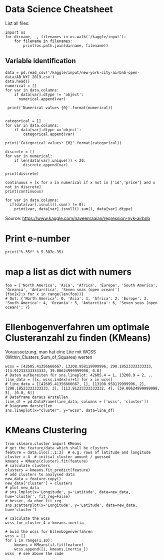 # Data Science Cheatsheet

List all files: 

    import os
    for dirname, _, filenames in os.walk('/kaggle/input'):
        for filename in filenames:
            print(os.path.join(dirname, filename))


## Variable identification 

    data = pd.read_csv('/kaggle/input/new-york-city-airbnb-open-data/AB_NYC_2019.csv')
    data.head()
    numerical = []
    for var in data.columns:
        if data[var].dtype != 'object':
          numerical.append(var)

     print('Numerical values {0}'.format(numerical))


    categorical = []
    for var in data.columns:
        if data[var].dtype =='object':
            categorical.append(var)

    print('Categorical values: {0}'.format(categorical))

    discrete = []
    for var in numerical:
        if len(data[var].unique()) < 20:
            discrete.append(var)

    print(discrete)

    continuous = [x for x in numerical if x not in ['id','price'] and x not in discrete]
    print(continuous)

    for var in data.columns:
      if(data[var].isnull().sum() != 0):
        print(var, data[var].isnull().sum(), data[var].dtype)


Source: https://www.kaggle.com/naveenraajan/regression-nyk-airbnb

# Print e-number 

    print("%.35f" % 5.387e-35)

# map a list as dict with numers

    foo = ['North America', 'Asia', 'Africa', 'Europe', 'South America', 'Oceania', 'Antarctica', 'Seven seas (open ocean)']
    {foo[x]:x for x in range(len(foo))}
    # Out: {'North America': 0, 'Asia': 1, 'Africa': 2, 'Europe': 3, 'South America': 4, 'Oceania': 5, 'Antarctica': 6, 'Seven seas (open ocean)': 7}
    
# Ellenbogenverfahren um optimale Clusteranzahl zu finden (KMeans)
Voraussetzung, man hat eine Lite mit WCSS (Within_Clusters_Sum_of_Squares) werten

    wcss = [42605.41356666667, 13208.958119999996, 290.10523333333333, 113.91233333333332, 39.00624999999998, 0.0]
    # Daten aufbereiten für sns.lineplot: 42605.4 = 1, 13208.9 = 2, ..
    line_data = [[x, wcss.index(x)+1] for x in wcss]
    # line_data = [[42605.41356666667, 1], [13208.958119999996, 2], [290.10523333333333, 3], [113.91233333333332, 4], [39.00624999999998, 5], [0.0, 6]]
    # Dataframe daraus erstellen
    line_df = pd.DataFrame(line_data, columns = ['wcss', 'cluster'])
    # Diagramm darstellen
    sns.lineplot(x="cluster", y="wcss", data=line_df)


# KMeans Clustering

    from sklearn.cluster import KMeans
    # get the feature/data which shall be clusters
    feature = data.iloc[:,1:3]  # e.g. rows of latitude and longitude
    cluster = 4  # initial cluster amount / guessed
    kmeans = KMeans(cluster).fit(feature)
    # calculate clusters
    clusters = kmeans.fit_predict(feature)
    # add clusters to analysed data 
    new_data = feature.copy()
    new_data['cluster'] = clusters
    # plot new_data
    # sns.lmplot(x='Longitude', y='Latitude', data=new_data, hue='cluster', fit_reg=False)
    # besser, da ohne fit_reg
    sns.scatterplot(x='Longitude', y='Latitude', data=new_data, hue='cluster')

    # calculate the wcss
    wcss_for_cluster_4 = kmeans.inertia_

    # buld the wcss for Ellenbogenverfahren
    wcss = []
    for i in range(1,10): 
        kmeans = KMeans(i).fit(feature)
        wcss.append([i, kmeans.inertia_])
    wcss  # see above the code

